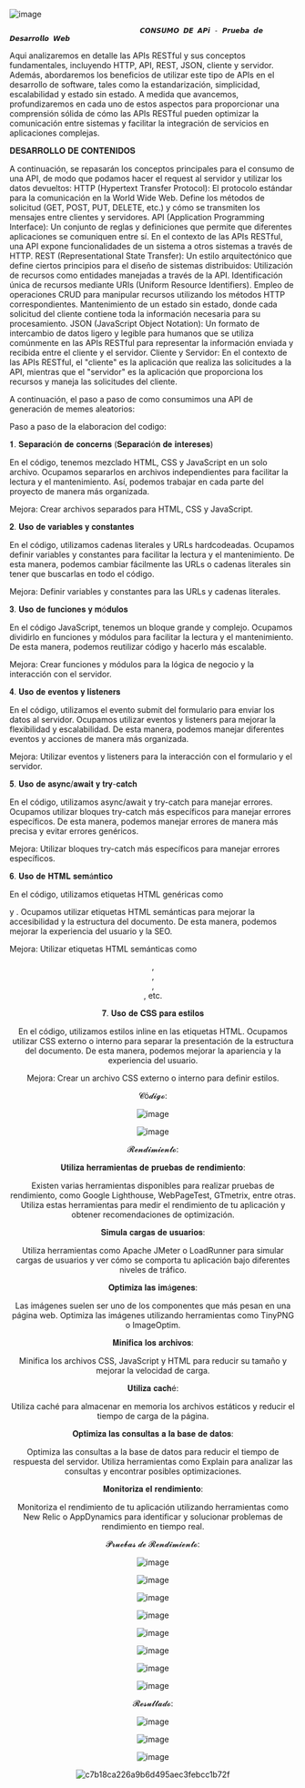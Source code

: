 ![image](https://github.com/AlejoQuiroz08/PruebaDesarrolloWeb/assets/150806786/33dcfb9d-b3ba-4694-9884-dacb6c4f244b)
            
                                    𝘾𝙊𝙉𝙎𝙐𝙈𝙊 𝘿𝙀 𝘼𝙋𝙞 - 𝙋𝙧𝙪𝙚𝙗𝙖 𝙙𝙚 𝘿𝙚𝙨𝙖𝙧𝙧𝙤𝙡𝙡𝙤 𝙒𝙚𝙗

Aqui analizaremos en detalle las APIs RESTful y sus conceptos fundamentales, incluyendo HTTP, API, REST, JSON, cliente y servidor. Además, abordaremos los beneficios de utilizar este tipo de APIs en el desarrollo de software, tales como la estandarización, simplicidad, escalabilidad y estado sin estado. A medida que avancemos, profundizaremos en cada uno de estos aspectos para proporcionar una comprensión sólida de cómo las APIs RESTful pueden optimizar la comunicación entre sistemas y facilitar la integración de servicios en aplicaciones complejas.

𝐃𝐄𝐒𝐀𝐑𝐑𝐎𝐋𝐋𝐎 𝐃𝐄 𝐂𝐎𝐍𝐓𝐄𝐍𝐈𝐃𝐎𝐒

A continuación, se repasarán los conceptos principales para el consumo de una API, de modo que podamos hacer el request al servidor y utilizar los datos devueltos: 
HTTP (Hypertext Transfer Protocol): El protocolo estándar para la comunicación en la World Wide Web. Define los métodos de solicitud (GET, POST, PUT, DELETE, etc.) y cómo se transmiten los mensajes entre clientes y servidores.
API (Application Programming Interface): Un conjunto de reglas y definiciones que permite que diferentes aplicaciones se comuniquen entre sí. En el contexto de las APIs RESTful, una API expone funcionalidades de un sistema a otros sistemas a través de HTTP. REST (Representational State Transfer): Un estilo arquitectónico que define ciertos principios para el diseño de sistemas distribuidos: Utilización de recursos como entidades manejadas a través de la API. Identificación única de recursos mediante URIs (Uniform Resource Identifiers). Empleo de operaciones CRUD para manipular recursos utilizando los métodos HTTP correspondientes.
Mantenimiento de un estado sin estado, donde cada solicitud del cliente contiene toda la información necesaria para su procesamiento. JSON (JavaScript Object Notation): Un formato de intercambio de datos ligero y legible para humanos que se utiliza comúnmente en las APIs RESTful para representar la información enviada y recibida entre el cliente y el servidor. Cliente y Servidor: En el contexto de las APIs RESTful, el "cliente" es la aplicación que realiza las solicitudes a la API, mientras que el "servidor" es la aplicación que proporciona los recursos y maneja las solicitudes del cliente.

A continuación, el paso a paso de como consumimos una API de generación de memes aleatorios: 

Paso a paso de la elaboracion del codigo:


𝟏. 𝐒𝐞𝐩𝐚𝐫𝐚𝐜𝐢ó𝐧 𝐝𝐞 𝐜𝐨𝐧𝐜𝐞𝐫𝐧𝐬 (𝐒𝐞𝐩𝐚𝐫𝐚𝐜𝐢ó𝐧 𝐝𝐞 𝐢𝐧𝐭𝐞𝐫𝐞𝐬𝐞𝐬)

En el código, tenemos mezclado HTML, CSS y JavaScript en un solo archivo. Ocupamos separarlos en archivos independientes para facilitar la lectura y el mantenimiento. Así, podemos trabajar en cada parte del proyecto de manera más organizada.

Mejora: Crear archivos separados para HTML, CSS y JavaScript.

𝟐. 𝐔𝐬𝐨 𝐝𝐞 𝐯𝐚𝐫𝐢𝐚𝐛𝐥𝐞𝐬 𝐲 𝐜𝐨𝐧𝐬𝐭𝐚𝐧𝐭𝐞𝐬

En el código, utilizamos cadenas literales y URLs hardcodeadas. Ocupamos definir variables y constantes para facilitar la lectura y el mantenimiento. De esta manera, podemos cambiar fácilmente las URLs o cadenas literales sin tener que buscarlas en todo el código.

Mejora: Definir variables y constantes para las URLs y cadenas literales.

𝟑. 𝐔𝐬𝐨 𝐝𝐞 𝐟𝐮𝐧𝐜𝐢𝐨𝐧𝐞𝐬 𝐲 𝐦ó𝐝𝐮𝐥𝐨𝐬

En el código JavaScript, tenemos un bloque grande y complejo. Ocupamos dividirlo en funciones y módulos para facilitar la lectura y el mantenimiento. De esta manera, podemos reutilizar código y hacerlo más escalable.

Mejora: Crear funciones y módulos para la lógica de negocio y la interacción con el servidor.

𝟒. 𝐔𝐬𝐨 𝐝𝐞 𝐞𝐯𝐞𝐧𝐭𝐨𝐬 𝐲 𝐥𝐢𝐬𝐭𝐞𝐧𝐞𝐫𝐬

En el código, utilizamos el evento submit del formulario para enviar los datos al servidor. Ocupamos utilizar eventos y listeners para mejorar la flexibilidad y escalabilidad. De esta manera, podemos manejar diferentes eventos y acciones de manera más organizada.

Mejora: Utilizar eventos y listeners para la interacción con el formulario y el servidor.

𝟓. 𝐔𝐬𝐨 𝐝𝐞 𝐚𝐬𝐲𝐧𝐜/𝐚𝐰𝐚𝐢𝐭 𝐲 𝐭𝐫𝐲-𝐜𝐚𝐭𝐜𝐡

En el código, utilizamos async/await y try-catch para manejar errores. Ocupamos utilizar bloques try-catch más específicos para manejar errores específicos. De esta manera, podemos manejar errores de manera más precisa y evitar errores genéricos.

Mejora: Utilizar bloques try-catch más específicos para manejar errores específicos.

𝟔. 𝐔𝐬𝐨 𝐝𝐞 𝐇𝐓𝐌𝐋 𝐬𝐞𝐦á𝐧𝐭𝐢𝐜𝐨

En el código, utilizamos etiquetas HTML genéricas como <div> y <label>. Ocupamos utilizar etiquetas HTML semánticas para mejorar la accesibilidad y la estructura del documento. De esta manera, podemos mejorar la experiencia del usuario y la SEO.

Mejora: Utilizar etiquetas HTML semánticas como <header>, <main>, <section>, <article>, etc.

𝟕. 𝐔𝐬𝐨 𝐝𝐞 𝐂𝐒𝐒 𝐩𝐚𝐫𝐚 𝐞𝐬𝐭𝐢𝐥𝐨𝐬

En el código, utilizamos estilos inline en las etiquetas HTML. Ocupamos utilizar CSS externo o interno para separar la presentación de la estructura del documento. De esta manera, podemos mejorar la apariencia y la experiencia del usuario.

Mejora: Crear un archivo CSS externo o interno para definir estilos.


𝓒ó𝓭𝓲𝓰𝓸:

![image](https://github.com/AlejoQuiroz08/PruebaDesarrolloWeb/assets/150806786/0aadda43-fa01-499e-a40d-558d7371f77c)


![image](https://github.com/AlejoQuiroz08/PruebaDesarrolloWeb/assets/150806786/bed65720-1971-4810-923f-f4cba44b57e1)

𝓡𝓮𝓷𝓭𝓲𝓶𝓲𝓮𝓷𝓽𝓸:

𝐔𝐭𝐢𝐥𝐢𝐳𝐚 𝐡𝐞𝐫𝐫𝐚𝐦𝐢𝐞𝐧𝐭𝐚𝐬 𝐝𝐞 𝐩𝐫𝐮𝐞𝐛𝐚𝐬 𝐝𝐞 𝐫𝐞𝐧𝐝𝐢𝐦𝐢𝐞𝐧𝐭𝐨:

Existen varias herramientas disponibles para realizar pruebas de rendimiento, como Google Lighthouse, WebPageTest, GTmetrix, entre otras. Utiliza estas herramientas para medir el rendimiento de tu aplicación y obtener recomendaciones de optimización.

𝐒𝐢𝐦𝐮𝐥𝐚 𝐜𝐚𝐫𝐠𝐚𝐬 𝐝𝐞 𝐮𝐬𝐮𝐚𝐫𝐢𝐨𝐬:

Utiliza herramientas como Apache JMeter o LoadRunner para simular cargas de usuarios y ver cómo se comporta tu aplicación bajo diferentes niveles de tráfico.

𝐎𝐩𝐭𝐢𝐦𝐢𝐳𝐚 𝐥𝐚𝐬 𝐢𝐦á𝐠𝐞𝐧𝐞𝐬:

Las imágenes suelen ser uno de los componentes que más pesan en una página web. Optimiza las imágenes utilizando herramientas como TinyPNG o ImageOptim.

𝐌𝐢𝐧𝐢𝐟𝐢𝐜𝐚 𝐥𝐨𝐬 𝐚𝐫𝐜𝐡𝐢𝐯𝐨𝐬:

Minifica los archivos CSS, JavaScript y HTML para reducir su tamaño y mejorar la velocidad de carga.

𝐔𝐭𝐢𝐥𝐢𝐳𝐚 𝐜𝐚𝐜𝐡é:

Utiliza caché para almacenar en memoria los archivos estáticos y reducir el tiempo de carga de la página.

𝐎𝐩𝐭𝐢𝐦𝐢𝐳𝐚 𝐥𝐚𝐬 𝐜𝐨𝐧𝐬𝐮𝐥𝐭𝐚𝐬 𝐚 𝐥𝐚 𝐛𝐚𝐬𝐞 𝐝𝐞 𝐝𝐚𝐭𝐨𝐬: 

Optimiza las consultas a la base de datos para reducir el tiempo de respuesta del servidor. Utiliza herramientas como Explain para analizar las consultas y encontrar posibles optimizaciones.

𝐌𝐨𝐧𝐢𝐭𝐨𝐫𝐢𝐳𝐚 𝐞𝐥 𝐫𝐞𝐧𝐝𝐢𝐦𝐢𝐞𝐧𝐭𝐨:

Monitoriza el rendimiento de tu aplicación utilizando herramientas como New Relic o AppDynamics para identificar y solucionar problemas de rendimiento en tiempo real.
 
𝓟𝓻𝓾𝓮𝓫𝓪𝓼 𝓭𝓮 𝓡𝓮𝓷𝓭𝓲𝓶𝓲𝓮𝓷𝓽𝓸:


![image](https://github.com/AlejoQuiroz08/PruebaDesarrolloWeb/assets/150806786/1864f4e1-868d-47e9-b885-2124920c855a)



![image](https://github.com/AlejoQuiroz08/PruebaDesarrolloWeb/assets/150806786/905e7bcd-3ef8-4156-a7ab-208dcbc50442)



![image](https://github.com/AlejoQuiroz08/PruebaDesarrolloWeb/assets/150806786/c7ac1741-2e0b-4edd-b64b-d9c5e0e99aba)


![image](https://github.com/AlejoQuiroz08/PruebaDesarrolloWeb/assets/150806786/d1fbf430-ff72-4068-93fb-bdf2e18a00f8)



![image](https://github.com/AlejoQuiroz08/PruebaDesarrolloWeb/assets/150806786/8b3834e9-e15c-4ff2-8b60-3d9ecf6d27c1)

 

![image](https://github.com/AlejoQuiroz08/PruebaDesarrolloWeb/assets/150806786/af2ed2a8-d354-4a01-a65a-b73ba6a46006)


![image](https://github.com/AlejoQuiroz08/PruebaDesarrolloWeb/assets/150806786/1307a4b2-8bd3-4859-a248-9865cc07ace4)
 


![image](https://github.com/AlejoQuiroz08/PruebaDesarrolloWeb/assets/150806786/f45b24f5-4761-4ee1-b162-6efdc8a0a5c2)
 

𝓡𝓮𝓼𝓾𝓵𝓽𝓪𝓭𝓸:


![image](https://github.com/AlejoQuiroz08/PruebaDesarrolloWeb/assets/150806786/cb6cbca7-4105-4fe5-8c7a-f54c4fcf2c91)

![image](https://github.com/AlejoQuiroz08/PruebaDesarrolloWeb/assets/150806786/14cd9cdc-8e9f-4926-82d6-986e586d3536)

![image](https://github.com/AlejoQuiroz08/PruebaDesarrolloWeb/assets/150806786/8863e008-4bb9-4bb3-9402-1913b2b4787c)


![c7b18ca226a9b6d495aec3febcc1b72f](https://github.com/AlejoQuiroz08/PruebaDesarrolloWeb/assets/150806786/276f50c4-85a5-4103-b0c0-0eb4133cd629)

